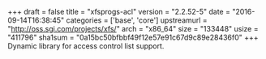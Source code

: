 +++
draft = false
title = "xfsprogs-acl"
version = "2.2.52-5"
date = "2016-09-14T16:38:45"
categories = ['base', 'core']
upstreamurl = "http://oss.sgi.com/projects/xfs/"
arch = "x86_64"
size = "133448"
usize = "411796"
sha1sum = "0a15bc50bfbbf49f12e57e91c67d9c89e28436f0"
+++
Dynamic library for access control list support.